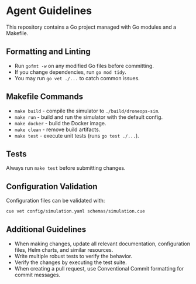# Agent Guidelines

This repository contains a Go project managed with Go modules and a Makefile.

## Formatting and Linting
- Run `gofmt -w` on any modified Go files before committing.
- If you change dependencies, run `go mod tidy`.
- You may run `go vet ./...` to catch common issues.

## Makefile Commands
- `make build` - compile the simulator to `./build/droneops-sim`.
- `make run` - build and run the simulator with the default config.
- `make docker` - build the Docker image.
- `make clean` - remove build artifacts.
- `make test` - execute unit tests (runs `go test ./...`).

## Tests
Always run `make test` before submitting changes.

## Configuration Validation
Configuration files can be validated with:

```bash
cue vet config/simulation.yaml schemas/simulation.cue
```

## Additional Guidelines
- When making changes, update all relevant documentation, configuration files, Helm charts, and similar resources.
- Write multiple robust tests to verify the behavior.
- Verify the changes by executing the test suite.
- When creating a pull request, use Conventional Commit formatting for commit messages.

